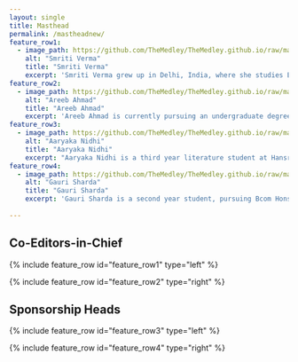 ```yaml
---
layout: single
title: Masthead
permalink: /mastheadnew/
feature_row1:
  - image_path: https://github.com/TheMedley/TheMedley.github.io/raw/master/assets/masthead/Smriti.jpg
    alt: "Smriti Verma"
    title: "Smriti Verma"
    excerpt: 'Smriti Verma grew up in Delhi, India, where she studies English Literature at the University of Delhi. Her poetry and fiction have appeared in The Adroit Journal, Coldnoon, B O D Y, Cleaver Magazine, Word Riot, Open Road Review, Alexandria Quarterly, Yellow Chair Review, and The Four Quarters Magazine . She is the recipient of the 2015 Save The Earth Poetry Prize and enjoys working as a Poetry Editor for Inklette, Copy Editor for The Brown Orient and Poetry Reader for The Blueshift Journal. Her interests include film, literature and creative writing.'
feature_row2:
  - image_path: https://github.com/TheMedley/TheMedley.github.io/raw/master/assets/masthead/Areeb.jpg
    alt: "Areeb Ahmad"
    title: "Areeb Ahmad"
    excerpt: 'Areeb Ahmad is currently pursuing an undergraduate degree in English Literature from Delhi University. Although he is an eclectic bookworm, he swears by all things SFF with Erikson as God and Malazan as Gospel. He is currently interning as an associate member for Feeding India, a non-profit organisation which primarily redistributes extra leftover food acquired through donations to the needy. Areeb has been writing since he was in sixth grade and would really like to finally finish working on a book of his own one of these days. He can be found desperately searching for book deals and rapidly accumulating his TBR pile.'
feature_row3:
  - image_path: https://github.com/TheMedley/TheMedley.github.io/raw/master/assets/masthead/Aaryaka.jpg
    alt: "Aaryaka Nidhi"
    title: "Aaryaka Nidhi"
    excerpt: "Aaryaka Nidhi is a third year literature student at Hansraj College. In her writing, she paints cities within indistinct boundaries, spilling colours that mix and match, curling up in places that make them look like they belong there. Otherwise, she's generally busy spending time with and singing songs to her favourite dogs in college. She also believes that a can of Coke and a packet of blue Lays are the things that will eventually help us attain world peace."
feature_row4:
  - image_path: https://github.com/TheMedley/TheMedley.github.io/raw/master/assets/masthead/Gauri.jpg
    alt: "Gauri Sharda"
    title: "Gauri Sharda"
    excerpt: 'Gauri Sharda is a second year student, pursuing Bcom Hons from Hansraj College, University of Delhi. Chocolates, coffee and good conversations are things she considers necessary for a happy life. Her passions include teaching, reading and writing.'
    
---
```


## Co-Editors-in-Chief

{% include feature_row id="feature_row1" type="left" %}

{% include feature_row id="feature_row2" type="right" %}

## Sponsorship Heads

{% include feature_row id="feature_row3" type="left" %}

{% include feature_row id="feature_row4" type="right" %}